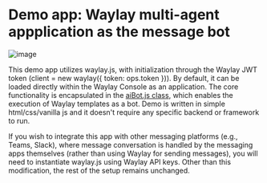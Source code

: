 # Demo app: Waylay multi-agent appplication as the message bot 

![image](https://github.com/user-attachments/assets/8249a1f5-48c5-4bcf-a0de-8d2406945735)


This demo app utilizes waylay.js, with initialization through the Waylay JWT token (client = new waylay({ token: ops.token })). By default, it can be loaded directly within the Waylay Console as an application.
The core functionality is encapsulated in the  [aiBot.js class](./js/aiBot.js), which enables the execution of Waylay templates as a bot.
Demo is written in simple html/css/vanilla js and it doesn't require any specific backend or framework to run. 

If you wish to integrate this app with other messaging platforms (e.g., Teams, Slack), where message conversation is handled by the messaging apps themselves (rather than using Waylay for sending messages), you will need to instantiate waylay.js using Waylay API keys. Other than this modification, the rest of the setup remains unchanged.
